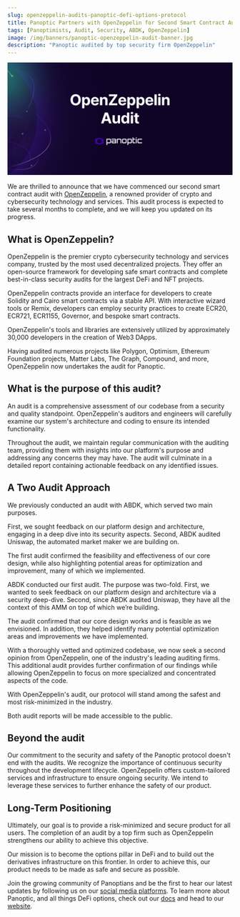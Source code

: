 ```yaml
---
slug: openzeppelin-audits-panoptic-defi-options-protocol
title: Panoptic Partners with OpenZeppelin for Second Smart Contract Audit
tags: [Panoptimists, Audit, Security, ABDK, OpenZeppelin]
image: /img/banners/panoptic-openzeppelin-audit-banner.jpg
description: "Panoptic audited by top security firm OpenZeppelin"
---
```


![panoptic-openzeppelin-audit-banner](./panoptic-openzeppelin-audit-banner.jpg)

We are thrilled to announce that we have commenced our second smart contract audit with [OpenZeppelin](https://www.openzeppelin.com/security-audits), a renowned provider of crypto and cybersecurity technology and services. This audit process is expected to take several months to complete, and we will keep you updated on its progress.

<!--truncate-->

##  What is OpenZeppelin?

OpenZeppelin is the premier crypto cybersecurity technology and services company, trusted by the most used decentralized projects. They offer an open-source framework for developing safe smart contracts and complete best-in-class security audits for the largest DeFi and NFT projects.

OpenZeppelin contracts provide an interface for developers to create Solidity and Cairo smart contracts via a stable API. With interactive wizard tools or Remix, developers can employ security practices to create ECR20, ECR721, ECR1155, Governor, and bespoke smart contracts.

OpenZeppelin's tools and libraries are extensively utilized by approximately 30,000 developers in the creation of Web3 DApps.

Having audited numerous projects like Polygon, Optimism, Ethereum Foundation projects, Matter Labs, The Graph, Compound, and more, OpenZeppelin now undertakes the audit for Panoptic.

## What is the purpose of this audit?

An audit is a comprehensive assessment of our codebase from a security and quality standpoint. OpenZeppelin's auditors and engineers will carefully examine our system's architecture and coding to ensure its intended functionality.

Throughout the audit, we maintain regular communication with the auditing team, providing them with insights into our platform's purpose and addressing any concerns they may have. The audit will culminate in a detailed report containing actionable feedback on any identified issues.


## A Two Audit Approach

We previously conducted an audit with ABDK, which served two main purposes.

First, we sought feedback on our platform design and architecture, engaging in a deep dive into its security aspects. Second, ABDK audited Uniswap, the automated market maker we are building on.

The first audit confirmed the feasibility and effectiveness of our core design, while also highlighting potential areas for optimization and improvement, many of which we implemented.

ABDK conducted our first audit. The purpose was two-fold. First, we wanted to seek feedback on our platform design and architecture via a security deep-dive. Second, since ABDK audited Uniswap, they have all the context of this AMM on top of which we’re building.

The audit confirmed that our core design works and is feasible as we envisioned. In addition, they helped identify many potential optimization areas and improvements we have implemented.

With a thoroughly vetted and optimized codebase, we now seek a second opinion from OpenZeppelin, one of the industry's leading auditing firms. This additional audit provides further confirmation of our findings while allowing OpenZeppelin to focus on more specialized and concentrated aspects of the code.

With OpenZeppelin's audit, our protocol will stand among the safest and most risk-minimized in the industry.

Both audit reports will be made accessible to the public.

## Beyond the audit

Our commitment to the security and safety of the Panoptic protocol doesn't end with the audits. We recognize the importance of continuous security throughout the development lifecycle. OpenZeppelin offers custom-tailored services and infrastructure to ensure ongoing security. We intend to leverage these services to further enhance the safety of our product.

## Long-Term Positioning

Ultimately, our goal is to provide a risk-minimized and secure product for all users. The completion of an audit by a top firm such as OpenZeppelin strengthens our ability to achieve this objective.

Our mission is to become the options pillar in DeFi and to build out the derivatives infrastructure on this frontier. In order to achieve this, our product needs to be made as safe and secure as possible.

Join the growing community of Panoptians and be the first to hear our latest updates by following us on our [social media platforms](https://links.panoptic.xyz/all). To learn more about Panoptic, and all things DeFi options, check out our [docs](https://panoptic.xyz/docs/intro) and head to our [website](https://panoptic.xyz/). 

